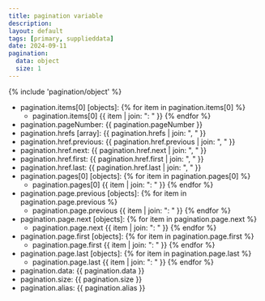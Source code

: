 ```yaml
---
title: pagination variable
description: 
layout: default
tags: [primary, supplieddata]
date: 2024-09-11
pagination:
  data: object
  size: 1
---
```

{% include 'pagination/object' %}

- pagination.items[0] [objects]:
  {% for item in pagination.items[0] %}
  - pagination.items[0] {{ item | join: ": " }}
  {% endfor %}
- pagination.pageNumber: {{ pagination.pageNumber }}
- pagination.hrefs [array]: {{ pagination.hrefs | join: ", " }}
- pagination.href.previous: {{ pagination.href.previous | join: ", " }}
- pagination.href.next: {{ pagination.href.next | join: ", " }}
- pagination.href.first: {{ pagination.href.first | join: ", " }}
- pagination.href.last: {{ pagination.href.last | join: ", " }}
- pagination.pages[0] [objects]:
  {% for item in pagination.pages[0] %}
  - pagination.pages[0] {{ item | join: ": " }}
  {% endfor %}
- pagination.page.previous [objects]:
  {% for item in pagination.page.previous %}
  - pagination.page.previous {{ item | join: ": " }}
  {% endfor %}
- pagination.page.next [objects]:
  {% for item in pagination.page.next %}
  - pagination.page.next {{ item | join: ": " }}
  {% endfor %}
- pagination.page.first [objects]:
  {% for item in pagination.page.first %}
  - pagination.page.first {{ item | join: ": " }}
  {% endfor %}
- pagination.page.last [objects]:
  {% for item in pagination.page.last %}
  - pagination.page.last {{ item | join: ": " }}
  {% endfor %}
- pagination.data: {{ pagination.data }}
- pagination.size: {{ pagination.size }}
- pagination.alias: {{ pagination.alias }}